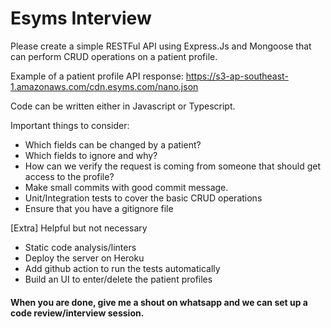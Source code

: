 # Esyms Interview

Please create a simple RESTFul API using Express.Js and Mongoose that can perform CRUD operations on a patient profile.

Example of a patient profile API response: https://s3-ap-southeast-1.amazonaws.com/cdn.esyms.com/nano.json

Code can be written either in Javascript or Typescript.

Important things to consider:
- Which fields can be changed by a patient? 
- Which fields to ignore and why? 
- How can we verify the request is coming from someone that should get access to the profile?
- Make small commits with good commit message.
- Unit/Integration tests to cover the basic CRUD operations
- Ensure that you have a gitignore file

[Extra] Helpful but not necessary
- Static code analysis/linters
- Deploy the server on Heroku
- Add github action to run the tests automatically
- Build an UI to enter/delete the patient profiles

#### When you are done, give me a shout on whatsapp and we can set up a code review/interview session.
